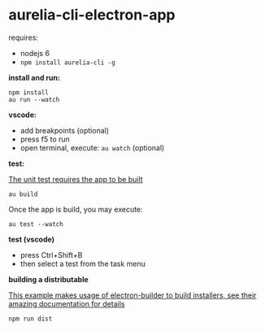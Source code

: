 # aurelia-cli-electron-app

requires:
  * nodejs 6
  * `npm install aurelia-cli -g`

**install and run:**

```shell
npm install
au run --watch
```

**vscode:**
* add breakpoints (optional)
* press f5 to run
* open terminal, execute: `au watch` (optional)

**test:**

[The unit test requires the app to be built](https://github.com/aurelia/cli/issues/370)

```shell
au build
```

Once the app is build, you may execute:

```shell
au test --watch
```
**test (vscode)**
* press Ctrl+Shift+B
* then select a test from the task menu

**building a distributable**

[This example makes usage of electron-builder to build installers, see their amazing documentation for details](https://github.com/electron-userland/electron-builder)

```shell
npm run dist
```
